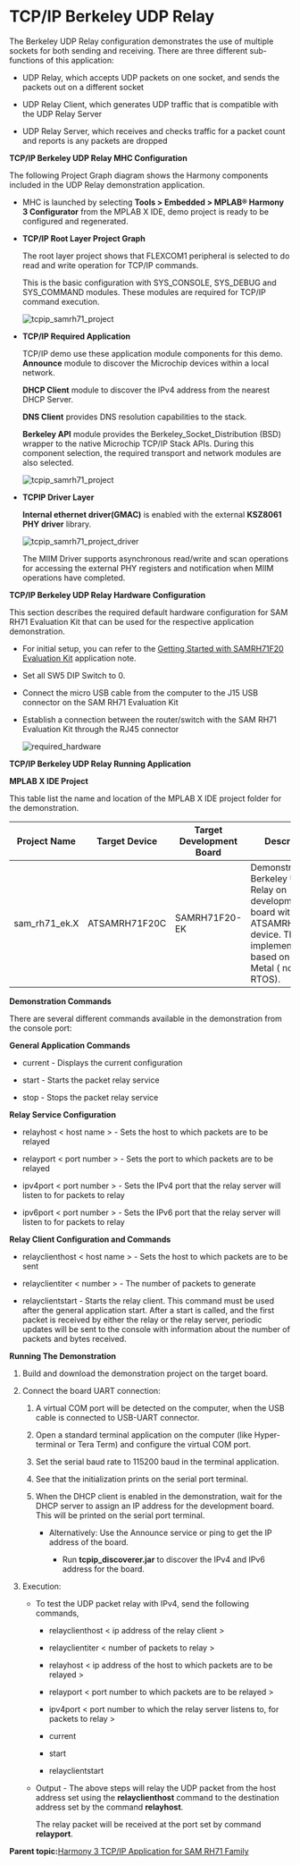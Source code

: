 # TCP/IP Berkeley UDP Relay

The Berkeley UDP Relay configuration demonstrates the use of multiple sockets for both sending and receiving. There are three different sub-functions of this application:

-   UDP Relay, which accepts UDP packets on one socket, and sends the packets out on a different socket

-   UDP Relay Client, which generates UDP traffic that is compatible with the UDP Relay Server

-   UDP Relay Server, which receives and checks traffic for a packet count and reports is any packets are dropped


**TCP/IP Berkeley UDP Relay MHC Configuration**

The following Project Graph diagram shows the Harmony components included in the UDP Relay demonstration application.

-   MHC is launched by selecting **Tools \> Embedded \> MPLAB® Harmony 3 Configurator** from the MPLAB X IDE, demo project is ready to be configured and regenerated.

-   **TCP/IP Root Layer Project Graph**

    The root layer project shows that FLEXCOM1 peripheral is selected to do read and write operation for TCP/IP commands.

    This is the basic configuration with SYS\_CONSOLE, SYS\_DEBUG and SYS\_COMMAND modules. These modules are required for TCP/IP command execution.

    ![tcpip_samrh71_project](../../docs/GUID-207FD930-4C65-4FCF-8DCD-D9878F681DE0-low.png)

-   **TCP/IP Required Application**

    TCP/IP demo use these application module components for this demo. **Announce** module to discover the Microchip devices within a local network.

    **DHCP Client** module to discover the IPv4 address from the nearest DHCP Server.

    **DNS Client** provides DNS resolution capabilities to the stack.

    **Berkeley API** module provides the Berkeley\_Socket\_Distribution \(BSD\) wrapper to the native Microchip TCP/IP Stack APIs. During this component selection, the required transport and network modules are also selected.

    ![tcpip_samrh71_project](../../docs/GUID-FE61D479-C73B-4428-8E3B-A1329D5C608E-low.png)

-   **TCPIP Driver Layer**

    **Internal ethernet driver\(GMAC\)** is enabled with the external **KSZ8061 PHY driver** library.

    ![tcpip_samrh71_project_driver](../../docs/GUID-53EC3088-7D72-48E5-9C2A-AECE32A67AB0-low.png)

    The MIIM Driver supports asynchronous read/write and scan operations for accessing the external PHY registers and notification when MIIM operations have completed.


**TCP/IP Berkeley UDP Relay Hardware Configuration**

This section describes the required default hardware configuration for SAM RH71 Evaluation Kit that can be used for the respective application demonstration.

-   For initial setup, you can refer to the [Getting Started with SAMRH71F20 Evaluation Kit](https://ww1.microchip.com/downloads/en/AppNotes/Getting_Started_with_the_SAMRH71_Microcontroller_DS00003213C.pdf) application note.

-   Set all SW5 DIP Switch to 0.

-   Connect the micro USB cable from the computer to the J15 USB connector on the SAM RH71 Evaluation Kit

-   Establish a connection between the router/switch with the SAM RH71 Evaluation Kit through the RJ45 connector

    ![required_hardware](../../docs/GUID-8B619CD8-65FE-464A-97AC-74560E0CDE8F-low.png)


**TCP/IP Berkeley UDP Relay Running Application**

**MPLAB X IDE Project**

This table list the name and location of the MPLAB X IDE project folder for the demonstration.

|Project Name|Target Device|Target Development Board|Description|
|------------|-------------|------------------------|-----------|
|sam\_rh71\_ek.X|ATSAMRH71F20C|SAMRH71F20-EK|Demonstrates the Berkeley UDP Relay on development board with ATSAMRH71F20C device. This implementation is based on Bare Metal \( non-RTOS\).|

**Demonstration Commands**

There are several different commands available in the demonstration from the console port:

**General Application Commands**

-   current - Displays the current configuration

-   start - Starts the packet relay service

-   stop - Stops the packet relay service


**Relay Service Configuration**

-   relayhost < host name \> - Sets the host to which packets are to be relayed

-   relayport < port number \> - Sets the port to which packets are to be relayed

-   ipv4port < port number \> - Sets the IPv4 port that the relay server will listen to for packets to relay

-   ipv6port < port number \> - Sets the IPv6 port that the relay server will listen to for packets to relay


**Relay Client Configuration and Commands**

-   relayclienthost < host name \> - Sets the host to which packets are to be sent

-   relayclientiter < number \> - The number of packets to generate

-   relayclientstart - Starts the relay client. This command must be used after the general application start. After a start is called, and the first packet is received by either the relay or the relay server, periodic updates will be sent to the console with information about the number of packets and bytes received.


**Running The Demonstration**

1.  Build and download the demonstration project on the target board.

2.  Connect the board UART connection:

    1.  A virtual COM port will be detected on the computer, when the USB cable is connected to USB-UART connector.

    2.  Open a standard terminal application on the computer \(like Hyper-terminal or Tera Term\) and configure the virtual COM port.

    3.  Set the serial baud rate to 115200 baud in the terminal application.

    4.  See that the initialization prints on the serial port terminal.

    5.  When the DHCP client is enabled in the demonstration, wait for the DHCP server to assign an IP address for the development board. This will be printed on the serial port terminal.

        -   Alternatively: Use the Announce service or ping to get the IP address of the board.

            -   Run **tcpip\_discoverer.jar** to discover the IPv4 and IPv6 address for the board.

3.  Execution:

    -   To test the UDP packet relay with IPv4, send the following commands,

        -   relayclienthost < ip address of the relay client \>

        -   relayclientiter < number of packets to relay \>

        -   relayhost < ip address of the host to which packets are to be relayed \>

        -   relayport < port number to which packets are to be relayed \>

        -   ipv4port < port number to which the relay server listens to, for packets to relay \>

        -   current

        -   start

        -   relayclientstart

    -   Output - The above steps will relay the UDP packet from the host address set using the **relayclienthost** command to the destination address set by the command **relayhost**.

        The relay packet will be received at the port set by command **relayport**.


**Parent topic:**[Harmony 3 TCP/IP Application for SAM RH71 Family](GUID-9F654EF7-6F64-4E62-98D9-7F1BDF366DE8.md)

